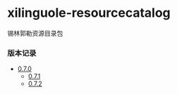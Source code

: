 # xilinguole-resourcecatalog
锡林郭勒资源目录包


### <a name="version">版本记录</a>
* [0.7.0](./Docs/Version/0.7.0.md "0.7.0")
    * [0.7.1](./Docs/Version/0.7.1.md "0.7.1")
    * [0.7.2](./Docs/Version/0.7.2.md "0.7.2")